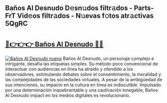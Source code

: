 ## Baños Al Desnudo D𝚎sn𝚞dos filtr𝚊dos - Parts-FrT Vid𝚎os filtr𝚊dos - N𝚞evas f𝚘tos atr𝚊ctivas 5QgRC

# <h2><a href="http://mb4c49h.tromn.icu/?c=Ba%c3%b1os+Al+Desnudo">🔗👉👉👉 Baños Al Desnudo 🔗🔗</a></h2>

[![Baños Al Desnudo nuevo](https://i.imgur.com/pEAQMta.gif)](http://mb4c49h.tromn.icu/?c=Ba%c3%b1os+Al+Desnudo)
Baños Al Desnudo, un personaje complejo e intrigante, desafía las etiquetas simples. Su método poco convencional de interactuar con audiencias en línea ha atraído y ofendido a los observadores, estimulando debates sobre el consentimiento, la moralidad y las complejidades de las sociedades virtuales. A pesar de la ambigüedad de sus intenciones, su impacto en la cultura en línea es indiscutible. Impulsado por una determinación inquebrantable y una cautivación innegable, Baños Al Desnudo impact en los medios digitales es revolucionario.
